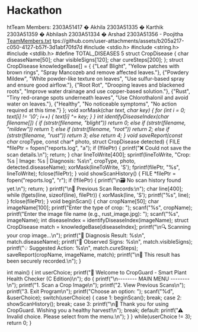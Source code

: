 # Hackathon
htTeam Members:
2303A51417 � Akhila
2303A51335 � Karthik
2303A51359 � Abhilash
2303A51334 � Arshad
2303A51356 - Poojitha
[TeamMembers.txt](https://github.com/user-attachments/files/19611943/TeamMembers.txt)
tps://github.com/user-attachments/assets/b205a217-c050-4127-b57f-3d1abf70fd7d
#include <stdio.h>
#include <string.h>
#include <stdlib.h>
#define TOTAL_DISEASES 5
struct CropDisease {
    char diseaseName[50];
    char visibleSigns[120];
    char cureSteps[200];
};
struct CropDisease knowledgeBase[] = {
    {"Leaf Blight", "Yellow patches with brown rings", "Spray Mancozeb and remove affected leaves."},
    {"Powdery Mildew", "White powder-like texture on leaves", "Use sulfur-based spray and ensure good airflow."},
    {"Root Rot", "Drooping leaves and blackened roots", "Improve water drainage and use copper-based solution."},
    {"Rust", "Tiny red-orange spots underneath leaves", "Use Chlorothalonil and avoid water on leaves."},
    {"Healthy", "No noticeable symptoms", "No action required at this time."}
};
void xorMask(char *text, char key) {
    for (int i = 0; text[i] != '\0'; i++) {
        text[i] ^= key;
    }
}
int identifyDiseaseIndex(char filename[]) {
    if (strstr(filename, "blight")) return 0;
    else if (strstr(filename, "mildew")) return 1;
    else if (strstr(filename, "root")) return 2;
    else if (strstr(filename, "rust")) return 3;
    else return 4;
}
void saveReport(const char* cropType, const char* photo, struct CropDisease detected) {
    FILE *filePtr = fopen("reports.log", "a");
    if (!filePtr) {
        printf("❌ Could not save the scan details.\n");
        return;
    }
    char lineToWrite[400];
    sprintf(lineToWrite, "Crop: %s | Image: %s | Diagnosis: %s\n", cropType, photo, detected.diseaseName);
    xorMask(lineToWrite, 'S'); 
    fprintf(filePtr, "%s", lineToWrite);
    fclose(filePtr);
}
void showScanHistory() {
    FILE *filePtr = fopen("reports.log", "r");
    if (!filePtr) {
        printf("\n🗃 No scan history found yet.\n");
        return;
    }
    printf("\n🧾 Previous Scan Records:\n");
    char line[400];
    while (fgets(line, sizeof(line), filePtr)) {
        xorMask(line, 'S'); 
        printf("%s", line);
    }
    fclose(filePtr);
}
void beginScan() {
    char cropName[50];
    char imageName[100];
    printf("Enter the type of crop: ");
    scanf("%s", cropName);
    printf("Enter the image file name (e.g., rust_image.jpg): ");
    scanf("%s", imageName);
    int diseaseIndex = identifyDiseaseIndex(imageName);
    struct CropDisease match = knowledgeBase[diseaseIndex];
    printf("\n🔍 Scanning your crop image...\n");
    printf("📌 Diagnosis Result: %s\n", match.diseaseName);
    printf("🧪 Observed Signs: %s\n", match.visibleSigns);
    printf("💡 Suggested Action: %s\n", match.cureSteps);
    saveReport(cropName, imageName, match);
    printf("\n📁 This result has been securely recorded.\n");
}

int main() {
    int userChoice;
    printf("🌿 Welcome to CropGuard - Smart Plant Health Checker (C Edition)\n");
    do {
        printf("\n-------- MAIN MENU --------\n");
        printf("1. Scan a Crop Image\n");
        printf("2. View Previous Scans\n");
        printf("3. Exit Program\n");
        printf("Choose an option: ");
        scanf("%d", &userChoice);
        switch(userChoice) {
            case 1:
                beginScan();
                break;
            case 2:
                showScanHistory();
                break;
            case 3:
                printf("\n🌱 Thank you for using CropGuard. Wishing you a healthy harvest!\n");
                break;
            default:
                printf("⚠ Invalid choice. Please select from the menu.\n");
        }
    } while(userChoice != 3);
    return 0;
}
